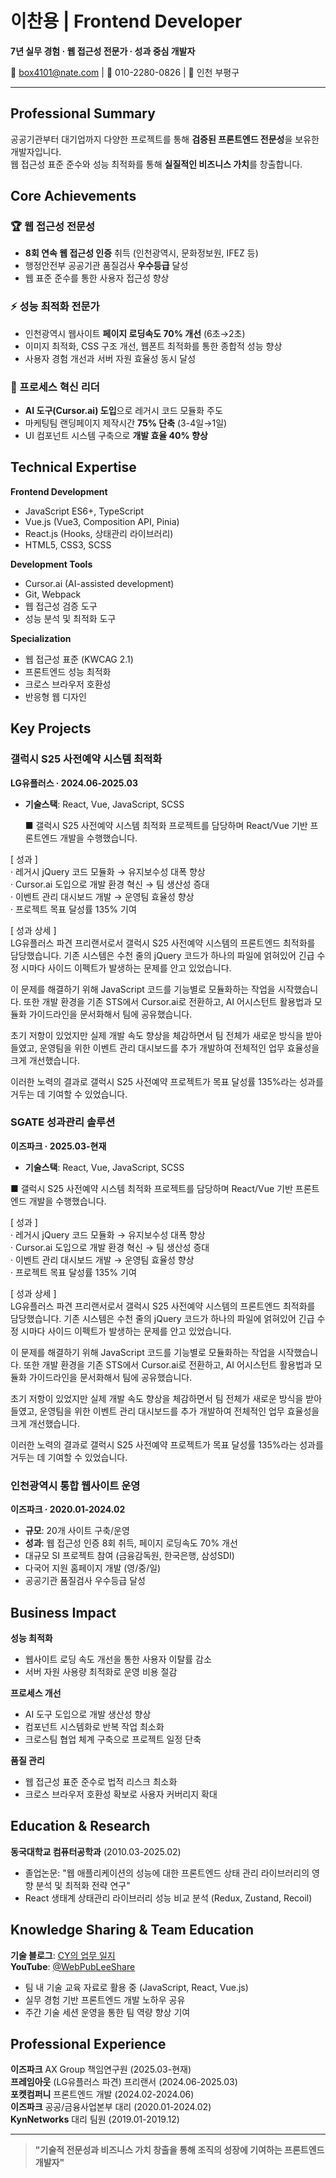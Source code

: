 # 이찬용 | Frontend Developer

**7년 실무 경험 · 웹 접근성 전문가 · 성과 중심 개발자**

📧 box4101@nate.com | 📱 010-2280-0826 | 📍 인천 부평구

---

## Professional Summary

공공기관부터 대기업까지 다양한 프로젝트를 통해 **검증된 프론트엔드 전문성**을 보유한 개발자입니다.  
웹 접근성 표준 준수와 성능 최적화를 통해 **실질적인 비즈니스 가치**를 창출합니다.

## Core Achievements

### 🏆 웹 접근성 전문성
- **8회 연속 웹 접근성 인증** 취득 (인천광역시, 문화정보원, IFEZ 등)
- 행정안전부 공공기관 품질검사 **우수등급** 달성
- 웹 표준 준수를 통한 사용자 접근성 향상

### ⚡ 성능 최적화 전문가
- 인천광역시 웹사이트 **페이지 로딩속도 70% 개선** (6초→2초)
- 이미지 최적화, CSS 구조 개선, 웹폰트 최적화를 통한 종합적 성능 향상
- 사용자 경험 개선과 서버 자원 효율성 동시 달성

### 💼 프로세스 혁신 리더
- **AI 도구(Cursor.ai) 도입**으로 레거시 코드 모듈화 주도
- 마케팅팀 랜딩페이지 제작시간 **75% 단축** (3-4일→1일)
- UI 컴포넌트 시스템 구축으로 **개발 효율 40% 향상**

## Technical Expertise

**Frontend Development**
- JavaScript ES6+, TypeScript
- Vue.js (Vue3, Composition API, Pinia)
- React.js (Hooks, 상태관리 라이브러리)
- HTML5, CSS3, SCSS

**Development Tools**
- Cursor.ai (AI-assisted development)
- Git, Webpack
- 웹 접근성 검증 도구
- 성능 분석 및 최적화 도구

**Specialization**
- 웹 접근성 표준 (KWCAG 2.1)
- 프론트엔드 성능 최적화
- 크로스 브라우저 호환성
- 반응형 웹 디자인

## Key Projects

### 갤럭시 S25 사전예약 시스템 최적화
**LG유플러스 · 2024.06-2025.03**
- **기술스택**: React, Vue, JavaScript, SCSS

  ■ 갤럭시 S25 사전예약 시스템 최적화 프로젝트를 담당하며 React/Vue 기반 프론트엔드 개발을 수행했습니다.  

[ 성과 ]   
· 레거시 jQuery 코드 모듈화 → 유지보수성 대폭 향상   
· Cursor.ai 도입으로 개발 환경 혁신 → 팀 생산성 증대   
· 이벤트 관리 대시보드 개발 → 운영팀 효율성 향상   
· 프로젝트 목표 달성률 135% 기여  
 
[ 성과 상세 ]  
LG유플러스 파견 프리랜서로서 갤럭시 S25 사전예약 시스템의 프론트엔드 최적화를 담당했습니다. 
기존 시스템은 수천 줄의 jQuery 코드가 하나의 파일에 얽혀있어 긴급 수정 시마다 사이드 이펙트가 발생하는 문제를 안고 있었습니다. 

이 문제를 해결하기 위해 JavaScript 코드를 기능별로 모듈화하는 작업을 시작했습니다. 
또한 개발 환경을 기존 STS에서 Cursor.ai로 전환하고, AI 어시스턴트 활용법과 모듈화 가이드라인을 문서화해서 팀에 공유했습니다. 

초기 저항이 있었지만 실제 개발 속도 향상을 체감하면서 팀 전체가 새로운 방식을 받아들였고, 
운영팀을 위한 이벤트 관리 대시보드를 추가 개발하여 전체적인 업무 효율성을 크게 개선했습니다. 
 
이러한 노력의 결과로 갤럭시 S25 사전예약 프로젝트가 목표 달성률 135%라는 성과를 거두는 데 기여할 수 있었습니다. 

### SGATE 성과관리 솔루션
**이즈파크 · 2025.03-현재**  
- **기술스택**: React, Vue, JavaScript, SCSS  

■ 갤럭시 S25 사전예약 시스템 최적화 프로젝트를 담당하며 React/Vue 기반 프론트엔드 개발을 수행했습니다. 

[ 성과 ]   
· 레거시 jQuery 코드 모듈화 → 유지보수성 대폭 향상  
· Cursor.ai 도입으로 개발 환경 혁신 → 팀 생산성 증대   
· 이벤트 관리 대시보드 개발 → 운영팀 효율성 향상  
· 프로젝트 목표 달성률 135% 기여   

[ 성과 상세 ]  
LG유플러스 파견 프리랜서로서 갤럭시 S25 사전예약 시스템의 프론트엔드 최적화를 담당했습니다. 
기존 시스템은 수천 줄의 jQuery 코드가 하나의 파일에 얽혀있어 긴급 수정 시마다 사이드 이펙트가 발생하는 문제를 안고 있었습니다. 

이 문제를 해결하기 위해 JavaScript 코드를 기능별로 모듈화하는 작업을 시작했습니다. 
또한 개발 환경을 기존 STS에서 Cursor.ai로 전환하고, AI 어시스턴트 활용법과 모듈화 가이드라인을 문서화해서 팀에 공유했습니다. 

초기 저항이 있었지만 실제 개발 속도 향상을 체감하면서 팀 전체가 새로운 방식을 받아들였고, 
운영팀을 위한 이벤트 관리 대시보드를 추가 개발하여 전체적인 업무 효율성을 크게 개선했습니다. 

이러한 노력의 결과로 갤럭시 S25 사전예약 프로젝트가 목표 달성률 135%라는 성과를 거두는 데 기여할 수 있었습니다.

### 인천광역시 통합 웹사이트 운영
**이즈파크 · 2020.01-2024.02**
- **규모**: 20개 사이트 구축/운영
- **성과**: 웹 접근성 인증 8회 취득, 페이지 로딩속도 70% 개선
- 대규모 SI 프로젝트 참여 (금융감독원, 한국은행, 삼성SDI)
- 다국어 지원 홈페이지 개발 (영/중/일)
- 공공기관 품질검사 우수등급 달성

## Business Impact

**성능 최적화**
- 웹사이트 로딩 속도 개선을 통한 사용자 이탈률 감소
- 서버 자원 사용량 최적화로 운영 비용 절감

**프로세스 개선**
- AI 도구 도입으로 개발 생산성 향상
- 컴포넌트 시스템화로 반복 작업 최소화
- 크로스팀 협업 체계 구축으로 프로젝트 일정 단축

**품질 관리**
- 웹 접근성 표준 준수로 법적 리스크 최소화
- 크로스 브라우저 호환성 확보로 사용자 커버리지 확대

## Education & Research

**동국대학교 컴퓨터공학과** (2010.03-2025.02)
- 졸업논문: "웹 애플리케이션의 성능에 대한 프론트엔드 상태 관리 라이브러리의 영향 분석 및 최적화 전략 연구"
- React 생태계 상태관리 라이브러리 성능 비교 분석 (Redux, Zustand, Recoil)

## Knowledge Sharing & Team Education

**기술 블로그**: [CY의 업무 일지](https://bit.ly/cyleeBlog)  
**YouTube**: [@WebPubLeeShare](https://www.youtube.com/@WebPubLeeShare/videos)

- 팀 내 기술 교육 자료로 활용 중 (JavaScript, React, Vue.js)
- 실무 경험 기반 프론트엔드 개발 노하우 공유
- 주간 기술 세션 운영을 통한 팀 역량 향상 기여

## Professional Experience

**이즈파크** AX Group 책임연구원 (2025.03-현재)  
**프레임아웃** (LG유플러스 파견) 프리랜서 (2024.06-2025.03)  
**포켓컴퍼니** 프론트엔드 개발 (2024.02-2024.06)  
**이즈파크** 공공/금융사업본부 대리 (2020.01-2024.02)  
**KynNetworks** 대리 팀원 (2019.01-2019.12)

---

> **"기술적 전문성과 비즈니스 가치 창출을 통해 조직의 성장에 기여하는 프론트엔드 개발자"**

